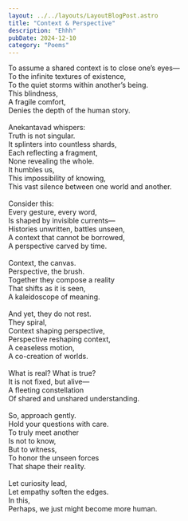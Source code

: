 ```yaml
---
layout: ../../layouts/LayoutBlogPost.astro
title: "Context & Perspective"
description: "Ehhh"
pubDate: 2024-12-10
category: "Poems"
---
```

To assume a shared context is to close one’s eyes— <br>
To the infinite textures of existence,<br>
To the quiet storms within another’s being.<br>
This blindness,<br>
A fragile comfort,<br>
Denies the depth of the human story.<br>
<br>
Anekantavad whispers:<br>
Truth is not singular.<br>
It splinters into countless shards,<br>
Each reflecting a fragment,<br>
None revealing the whole.<br>
It humbles us,<br>
This impossibility of knowing,<br>
This vast silence between one world and another.<br>
<br>
Consider this:<br> 
Every gesture, every word,<br>
Is shaped by invisible currents—<br>
Histories unwritten, battles unseen,<br>
A context that cannot be borrowed,<br>
A perspective carved by time.<br>
<br>
Context, the canvas.<br>
Perspective, the brush.<br>
Together they compose a reality<br>
That shifts as it is seen,<br>
A kaleidoscope of meaning.<br>
<br>
And yet, they do not rest.<br>
They spiral,<br>
Context shaping perspective,<br>
Perspective reshaping context,<br>
A ceaseless motion,<br>
A co-creation of worlds.<br>
<br>
What is real? What is true?<br>
It is not fixed, but alive—<br>
A fleeting constellation<br>
Of shared and unshared understanding.<br>
<br>
So, approach gently.<br>
Hold your questions with care.<br>
To truly meet another<br>
Is not to know,<br>
But to witness,<br>
To honor the unseen forces<br>
That shape their reality.<br>
<br>
Let curiosity lead,<br>
Let empathy soften the edges.<br>
In this,<br>
Perhaps, we just might become more human.<br>
<br><br><br><br><br><br>